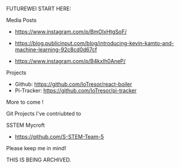 FUTUREWEI START HERE: 

Media Posts
- https://www.instagram.com/p/BmOlxHtgSoF/

- https://blog.publicinput.com/blog/introducing-kevin-kamto-and-machine-learning-92c8cd0d67cf

- https://www.instagram.com/p/B4kxIh0AneP/

Projects
- Github: https://github.com/IoTresor/react-boiler 
- Pi-Tracker: https://github.com/IoTresor/pi-tracker

<!--  --->

More to come !



Git Projects I've contriubted to

SSTEM Mycroft

- https://github.com/S-STEM-Team-5


Please keep me in mind!

THIS IS BEING ARCHIVED.
